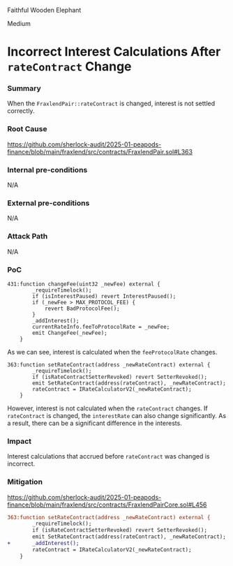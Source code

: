 Faithful Wooden Elephant

Medium

# Incorrect Interest Calculations After `rateContract` Change


### Summary
When the `FraxlendPair::rateContract` is changed, interest is not settled correctly.

### Root Cause
https://github.com/sherlock-audit/2025-01-peapods-finance/blob/main/fraxlend/src/contracts/FraxlendPair.sol#L363

### Internal pre-conditions
N/A

### External pre-conditions
N/A

### Attack Path
N/A

### PoC
```solidity
431:function changeFee(uint32 _newFee) external {
        _requireTimelock();
        if (isInterestPaused) revert InterestPaused();
        if (_newFee > MAX_PROTOCOL_FEE) {
            revert BadProtocolFee();
        }
        _addInterest();
        currentRateInfo.feeToProtocolRate = _newFee;
        emit ChangeFee(_newFee);
    }
```
As we can see, interest is calculated when the `feeProtocolRate` changes.

```solidity
363:function setRateContract(address _newRateContract) external {
        _requireTimelock();
        if (isRateContractSetterRevoked) revert SetterRevoked();
        emit SetRateContract(address(rateContract), _newRateContract);
        rateContract = IRateCalculatorV2(_newRateContract);
    }
```
However, interest is not calculated when the `rateContract` changes.
If `rateContract` is changed, the `interestRate` can also change significantly.
As a result, there can be a significant difference in the interests.

### Impact
Interest calculations that accrued before `rateContract` was changed is incorrect.

### Mitigation
https://github.com/sherlock-audit/2025-01-peapods-finance/blob/main/fraxlend/src/contracts/FraxlendPairCore.sol#L456
```diff
363:function setRateContract(address _newRateContract) external {
        _requireTimelock();
        if (isRateContractSetterRevoked) revert SetterRevoked();
        emit SetRateContract(address(rateContract), _newRateContract);
+       _addInterest();
        rateContract = IRateCalculatorV2(_newRateContract);
    }
```